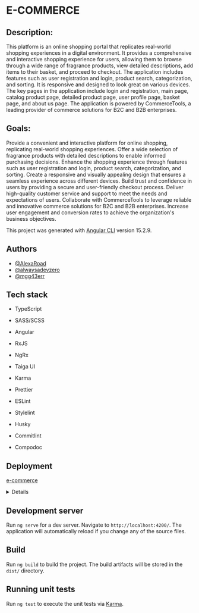 # E-COMMERCE

## Description:

This platform is an online shopping portal that replicates real-world shopping experiences in a digital environment. It provides a comprehensive and interactive shopping experience for users, allowing them to browse through a wide range of fragrance products, view detailed descriptions, add items to their basket, and proceed to checkout. The application includes features such as user registration and login, product search, categorization, and sorting. It is responsive and designed to look great on various devices. The key pages in the application include login and registration, main page, catalog product page, detailed product page, user profile page, basket page, and about us page. The application is powered by CommerceTools, a leading provider of commerce solutions for B2C and B2B enterprises.

## Goals:

Provide a convenient and interactive platform for online shopping, replicating real-world shopping experiences.
Offer a wide selection of fragrance products with detailed descriptions to enable informed purchasing decisions.
Enhance the shopping experience through features such as user registration and login, product search, categorization, and sorting.
Create a responsive and visually appealing design that ensures a seamless experience across different devices.
Build trust and confidence in users by providing a secure and user-friendly checkout process.
Deliver high-quality customer service and support to meet the needs and expectations of users.
Collaborate with CommerceTools to leverage reliable and innovative commerce solutions for B2C and B2B enterprises.
Increase user engagement and conversion rates to achieve the organization's business objectives.

This project was generated with [Angular CLI](https://github.com/angular/angular-cli) version 15.2.9.

## Authors

- [@AlexaRoad](https://github.com/AleksaRoad)
- [@alwaysadevzero](https://github.com/alwaysadevzero)
- [@mgg43err](https://github.com/mgg43err)

## Tech stack

  - TypeScript
  - SASS/SCSS


  - Angular
  - RxJS
  - NgRx
  - Taiga UI


  - Karma


  - Prettier
  - ESLint
  - Stylelint
  - Husky
  - Commitlint


  - Compodoc

## Deployment

[e-commerce]()

<details
  <summary><h2>Screenshots</h2></summary>


</details>

## Development server

Run `ng serve` for a dev server. Navigate to `http://localhost:4200/`. The application will automatically reload if you change any of the source files.

## Build

Run `ng build` to build the project. The build artifacts will be stored in the `dist/` directory.

## Running unit tests

Run `ng test` to execute the unit tests via [Karma](https://karma-runner.github.io).
